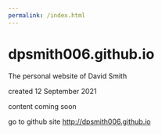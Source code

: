 ```yaml
---
permalink: /index.html
---
```


# dpsmith006.github.io
The personal website of David Smith

created 12 September 2021

content coming soon

go to github site http://dpsmith006.github.io
